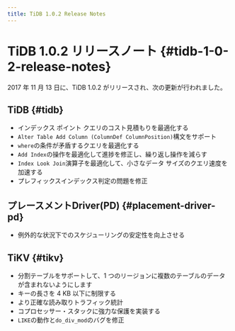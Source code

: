 ```yaml
---
title: TiDB 1.0.2 Release Notes
---
```


# TiDB 1.0.2 リリースノート {#tidb-1-0-2-release-notes}

2017 年 11 月 13 日に、TiDB 1.0.2 がリリースされ、次の更新が行われました。

## TiDB {#tidb}

-   インデックス ポイント クエリのコスト見積もりを最適化する
-   `Alter Table Add Column (ColumnDef ColumnPosition)`構文をサポート
-   `where`の条件が矛盾するクエリを最適化する
-   `Add Index`の操作を最適化して進捗を修正し、繰り返し操作を減らす
-   `Index Look Join`演算子を最適化して、小さなデータ サイズのクエリ速度を加速する
-   プレフィックスインデックス判定の問題を修正

## プレースメントDriver(PD) {#placement-driver-pd}

-   例外的な状況下でのスケジューリングの安定性を向上させる

## TiKV {#tikv}

-   分割テーブルをサポートして、1 つのリージョンに複数のテーブルのデータが含まれないようにします
-   キーの長さを 4 KB 以下に制限する
-   より正確な読み取りトラフィック統計
-   コプロセッサー・スタックに強力な保護を実装する
-   `LIKE`の動作と`do_div_mod`のバグを修正
